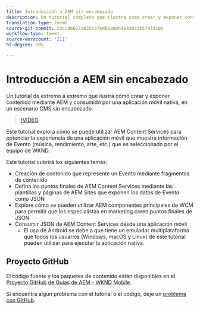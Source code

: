 ```yaml
---
title: Introducción a AEM sin encabezado
description: Un tutorial completo que ilustra cómo crear y exponer contenido mediante AEM sin encabezado.
translation-type: tm+mt
source-git-commit: 22ccd6627a035b37edb180eb4633bc3b57470c0c
workflow-type: tm+mt
source-wordcount: '211'
ht-degree: 10%

---
```



# Introducción a AEM sin encabezado

Un tutorial de extremo a extremo que ilustra cómo crear y exponer contenido mediante AEM y consumido por una aplicación móvil nativa, en un escenario CMS sin encabezado.

>[!VIDEO](https://video.tv.adobe.com/v/28315/?quality=12&learn=on)

Este tutorial explora cómo se puede utilizar AEM Content Services para potenciar la experiencia de una aplicación móvil que muestra información de Evento (música, rendimiento, arte, etc.) que es seleccionado por el equipo de WKND.

Este tutorial cubrirá los siguientes temas:

* Creación de contenido que represente un Evento mediante fragmentos de contenido
* Defina los puntos finales de AEM Content Services mediante las plantillas y páginas de AEM Sites que exponen los datos de Evento como JSON
* Explore cómo se pueden utilizar AEM componentes principales de WCM para permitir que los especialistas en marketing creen puntos finales de JSON
* Consumir JSON de AEM Content Services desde una aplicación móvil
   * El uso de Android se debe a que tiene un emulador multiplataforma que todos los usuarios (Windows, macOS y Linux) de este tutorial pueden utilizar para ejecutar la aplicación nativa.

## Proyecto GitHub

El código fuente y los paquetes de contenido están disponibles en el [Proyecto GitHub de Guías de AEM - WKND Mobile](https://github.com/adobe/aem-guides-wknd-mobile).

Si encuentra algún problema con el tutorial o el código, deje un [problema con GitHub](https://github.com/adobe/aem-guides-wknd-mobile/issues).
